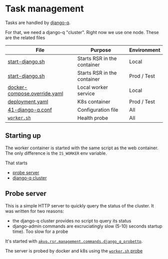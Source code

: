 # Task management

Tasks are handled by [django-q].

For that, we need a django-q "cluster".
Right now we use one node.
These are the related files

| File                                                 | Purpose                     | Environment | 
|------------------------------------------------------|-----------------------------|-------------|
| [start-django.sh][start-test]                        | Starts RSR in the container | Local       |
| [start-django.sh][start-prod]                        | Starts RSR in the container | Prod / Test |
| [docker-compose.override.yaml][dc-override]          | Local worker service        | Local       |
| [deployment.yaml]                                    | K8s container               | Prod / Test |
| [41-django-q.conf]                                   | Configuration file          | All         |
| [`worker.sh`][worker probe]                          | Health probe                | All         |


## Starting up 

The worker container is started with the same script as the web container.
The only difference is the `IS_WORKER` env variable.

That starts

 - [probe server](#probe-server)
 - [django-q cluster]

## Probe server

This is a simple HTTP server to quickly query the status of the cluster.
It was written for two reasons:

 - the django-q cluster provides no script to query its status
 - django-admin commands are excruciatingly slow (5-10) seconds startup time).
   Too slow for a probe

It's started with [`akvo.rsr.management.commands.django_q_probettp`](#django_q_probettp).

The server is probed by docker and k8s using the [`worker.sh` probe][worker probe]

[41-django-q.conf]: https://github.com/akvo/akvo-rsr/blob/master/akvo/settings/41-django-q.conf
[deployment.yaml]: https://github.com/akvo/akvo-rsr/blob/66eaa83ccd769a576c5d167547ae21fe8f85a006/ci/k8s/deployment.yml#L206-L226
[dc-override]: https://github.com/akvo/akvo-rsr/blob/master/docker-compose.override.yml
[django-q]: https://django-q.readthedocs.io/en/latest/
[django-q cluster]: https://django-q.readthedocs.io/en/latest/cluster.html
[start-test]: https://github.com/akvo/akvo-rsr/blob/66eaa83ccd769a576c5d167547ae21fe8f85a006/scripts/docker/dev/start-django.sh#L31 
[start-prod]: https://github.com/akvo/akvo-rsr/blob/66eaa83ccd769a576c5d167547ae21fe8f85a006/scripts/docker/prod/start-django.sh#L42 
[worker probe]: https://github.com/akvo/akvo-rsr/blob/master/scripts/probes/worker.sh

